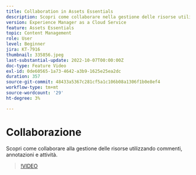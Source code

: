 ```yaml
---
title: Collaboration in Assets Essentials
description: Scopri come collaborare nella gestione delle risorse utilizzando commenti, annotazioni e attività.
version: Experience Manager as a Cloud Service
feature: Assets Essentials
topic: Content Management
role: User
level: Beginner
jira: KT-7916
thumbnail: 335856.jpeg
last-substantial-update: 2022-10-07T00:00:00Z
doc-type: Feature Video
exl-id: 0de60565-1a73-4642-a3b9-1625e25ea2dc
duration: 357
source-git-commit: 48433a5367c281cf5a1c106b08a1306f1b0e8ef4
workflow-type: tm+mt
source-wordcount: '29'
ht-degree: 3%

---
```


# Collaborazione

Scopri come collaborare alla gestione delle risorse utilizzando commenti, annotazioni e attività.

>[!VIDEO](https://video.tv.adobe.com/v/335856?quality=12&learn=on)
